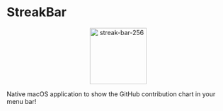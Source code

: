 # StreakBar

<p align="center">
  <img width="128" alt="streak-bar-256" src="https://github.com/menubar-apps/StreakBar/assets/9363150/c960f901-32ce-478a-8093-4a14e7a4c662">
</p>

Native macOS application to show the GitHub contribution chart in your menu bar!
